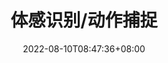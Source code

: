 ---
weight: 10
title: "体感识别/动作捕捉"
description: ""
date: 2022-08-10T08:47:36+08:00
lastmod: 2022-08-10T08:47:36+08:00
draft: true
ico: '<svg class="icon" aria-hidden="true"><use xlink:href="#icon-wenzhang"></use></svg>'
news: ["GameFi"]
hidePage: true
---